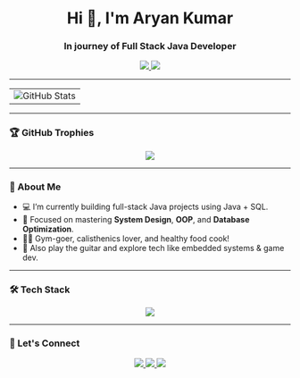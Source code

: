 <h1 align="center">Hi 👋, I'm Aryan Kumar</h1>
<h3 align="center">In journey of Full Stack Java Developer</h3>

<p align="center">
  <a href="https://aryanspace.github.io" target="_blank">
    <img src="https://img.shields.io/badge/Portfolio-black?style=for-the-badge&logo=github" />
  </a>
  <a href="https://www.linkedin.com/in/aryankumar000/" target="_blank">
    <img src="https://img.shields.io/badge/LinkedIn-blue?style=for-the-badge&logo=linkedin" />
  </a>
</p>

---
<div align="center">
  <table>
    <tr>
      <td>
        <img src="https://github-readme-stats.vercel.app/api?username=aryan-devx&show_icons=true&theme=tokyonight" alt="GitHub Stats"/>
      </td>
    </tr>
  </table>
</div>



---


### 🏆 GitHub Trophies

<p align="center">
  <img src="https://github-profile-trophy.vercel.app/?username=aryan-devx&theme=algolia&no-frame=true&row=1&margin-w=10" />
</p>

---



### 💬 About Me

- 💻 I’m currently building full-stack Java projects using Java + SQL.
- 🎯 Focused on mastering **System Design**, **OOP**, and **Database Optimization**.
- 🏋️‍♂️ Gym-goer, calisthenics lover, and healthy food cook!
- 🎸 Also play the guitar and explore tech like embedded systems & game dev.

---

### 🛠️ Tech Stack

<p align="center">
  <img src="https://skillicons.dev/icons?i=java,spring,mysql,git,github,vscode,c" />
</p>

---

### 🔗 Let's Connect

<p align="center">
  <a href="https://aryanspace.github.io" target="_blank">
    <img src="https://img.shields.io/badge/Portfolio-black?style=for-the-badge&logo=github" />
  </a>
  <a href="https://www.linkedin.com/in/aryankumar000/" target="_blank">
    <img src="https://img.shields.io/badge/LinkedIn-blue?style=for-the-badge&logo=linkedin" />
  </a>
  <a href="mailto:aryankumar91237@example.com" target="_blank">
    <img src="https://img.shields.io/badge/Email-red?style=for-the-badge&logo=gmail" />
  </a>
</p>


